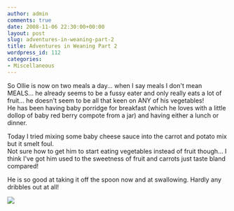 ```yaml
---
author: admin
comments: true
date: 2008-11-06 22:30:00+00:00
layout: post
slug: adventures-in-weaning-part-2
title: Adventures in Weaning Part 2
wordpress_id: 112
categories:
- Miscellaneous
---
```


So Ollie is now on two meals a day... when I say meals I don't mean MEALS... he already seems to be a fussy eater and only really eats a lot of fruit... he doesn't seem to be all that keen on ANY of his vegetables!  
He has been having baby porridge for breakfast (which he loves with a little dollop of baby red berry compote from a jar) and having either a lunch or dinner.  
  
Today I tried mixing some baby cheese sauce into the carrot and potato mix but it smelt foul.  
Not sure how to get him to start eating vegetables instead of fruit though... I think I've got him used to the sweetness of fruit and carrots just taste bland compared!  
  
He is so good at taking it off the spoon now and at swallowing. Hardly any dribbles out at all!

![](https://blogger.googleusercontent.com/tracker/251139911615938991-2295894229961579631?l=www.outmumbered.com)
